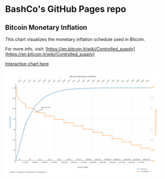BashCo's GitHub Pages repo
========

## Bitcoin Monetary Inflation

This chart visualizes the monetary inflation schedule used in Bitcoin.

For more info, visit: [https://en.bitcoin.it/wiki/Controlled_supply](https://en.bitcoin.it/wiki/Controlled_supply)

[Interactive chart here](http://bashco.github.io/Bitcoin_Monetary_Inflation/)


![chart embed](/Bitcoin_Monetary_Inflation/images/Bitcoin_Monetary_Inflation.png?raw=true "PNG fallback")
